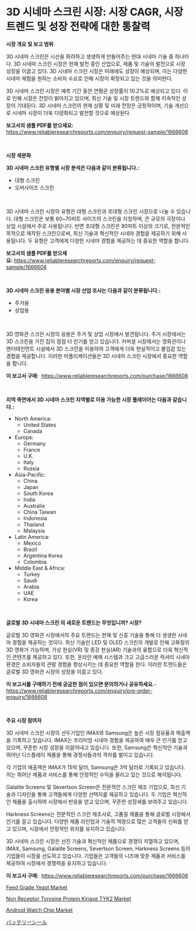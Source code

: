 <p><h1>3D 시네마 스크린 시장: 시장 CAGR, 시장 트렌드 및 성장 전략에 대한 통찰력</h1></p><p><strong>시장 개요 및 보고 범위</strong></p>
<p><p>3D 시네마 스크린은 시선을 화려하고 생생하게 만들어주는 현대 시네마 기술 중 하나이다. 3D 시네마 스크린 시장은 현재 발전 중인 산업으로, 제품 및 기술의 발전으로 시장 성장을 이끌고 있다. 3D 시네마 스크린 시장은 미래에도 성장이 예상되며, 이는 다양한 시네마 체험을 원하는 소비자 수요로 인해 시장이 확장되고 있는 것을 의미한다.</p><p>3D 시네마 스크린 시장은 예측 기간 동안 연평균 성장률이 10.2%로 예상되고 있다. 이로 인해 시장은 전망이 밝아지고 있으며, 최신 기술 및 시장 트렌드와 함께 지속적인 성장이 기대된다. 3D 시네마 스크린의 현재 상황 및 미래 전망은 긍정적이며, 기술 개선으로 시네마 시장이 더욱 다양화되고 발전할 것으로 예상된다.</p></p>
<p><strong>보고서의 샘플 PDF를 받으세요:</strong> <a href="https://www.reliableresearchreports.com/enquiry/request-sample/1666608">https://www.reliableresearchreports.com/enquiry/request-sample/1666608</a></p>
<p>&nbsp;</p>
<p><strong>시장 세분화</strong></p>
<p><strong>3D 시네마 스크린 유형별 시장 분석은 다음과 같이 분류됩니다.:</strong></p>
<p><ul><li>대형 스크린</li><li>오버사이즈 스크린</li></ul></p>
<p>&nbsp;</p>
<p><p>3D 시네마 스크린 시장의 유형은 대형 스크린과 초대형 스크린 시장으로 나눌 수 있습니다. 대형 스크린은 보통 60~70피트 사이즈의 스크린을 지칭하며, 큰 규모의 극장이나 상업 시설에서 주로 사용됩니다. 반면 초대형 스크린은 80피트 이상의 크기로, 전문적인 목적으로 제작된 스크린으로써, 최신 기술과 혁신적인 시네마 경험을 제공하기 위해 사용됩니다. 두 유형은 고객에게 다양한 시네마 경험을 제공하는 데 중요한 역할을 합니다.</p></p>
<p><strong>보고서의 샘플 PDF를 받으세요:</strong>&nbsp;<a href="https://www.reliableresearchreports.com/enquiry/request-sample/1666608">https://www.reliableresearchreports.com/enquiry/request-sample/1666608</a></p>
<p>&nbsp;</p>
<p><strong> 3D 시네마 스크린 응용 분야별 시장 산업 조사는 다음과 같이 분류됩니다.:</strong></p>
<p><ul><li>주거용</li><li>상업용</li></ul></p>
<p>&nbsp;</p>
<p><p>3D 영화관 스크린 시장의 응용은 주거 및 상업 시장에서 발견됩니다. 주거 시장에서는 3D 스크린을 가진 집이 점점 더 인기를 얻고 있습니다. 커머셜 시장에서는 영화관이나 엔터테인먼트 시설에서 3D 스크린을 이용하여 고객에게 더욱 현실적이고 몰입감 있는 경험을 제공합니다. 이러한 어플리케이션들은 3D 시네마 스크린 시장에서 중요한 역할을 합니다.</p></p>
<p><strong>이 보고서 구매:</strong>&nbsp; <a href="https://www.reliableresearchreports.com/purchase/1666608">https://www.reliableresearchreports.com/purchase/1666608</a></p>
<p>&nbsp;</p>
<p><strong>지역 측면에서 3D 시네마 스크린 지역별로 이용 가능한 시장 플레이어는 다음과 같습니다.:</strong></p>
<p><ul>
    <li>
        North America:
        <ul>
            <li>United States</li>
            <li>Canada</li>
        </ul>
    </li>
    <li>
        Europe:
        <ul>
            <li>Germany</li>
            <li>France</li>
            <li>U.K.</li>
            <li>Italy</li>
            <li>Russia</li>
        </ul>
    </li>
    <li>
        Asia-Pacific:
        <ul>
            <li>China</li>
            <li>Japan</li>
            <li>South Korea</li>
            <li>India</li>
            <li>Australia</li>
            <li>China Taiwan</li>
            <li>Indonesia</li>
            <li>Thailand</li>
            <li>Malaysia</li>
        </ul>
    </li>
    <li>
        Latin America:
        <ul>
            <li>Mexico</li>
            <li>Brazil</li>
            <li>Argentina Korea</li>
            <li>Colombia</li>
        </ul>
    </li>
    <li>
        Middle East & Africa:
        <ul>
            <li>Turkey</li>
            <li>Saudi</li>
            <li>Arabia</li>
            <li>UAE</li>
            <li>Korea</li>
        </ul>
    </li>
    </ul></p>
<p>&nbsp;</p>
<p><strong>글로벌 3D 시네마 스크린 의 새로운 트렌드는 무엇입니까? 시장?</strong></p>
<p><p>글로벌 3D 영화관 시장에서의 주요 트렌드는 현재 및 신흥 기술을 통해 더 생생한 시네마 경험을 제공하는 것이다. 최신 기술인 LED 및 OLED 스크린의 개발로 인해 고화질의 3D 영화가 가능하며, 가상 현실(VR) 및 증강 현실(AR) 기술과의 융합으로 더욱 혁신적인 콘텐츠를 제공하고 있다. 또한, 온라인 예매 시스템과 크고 고급스러운 럭셔리 시네마 환경은 소비자들의 관람 경험을 향상시키는 데 중요한 역할을 한다. 이러한 트렌드들은 글로벌 3D 영화관 시장의 성장을 이끌고 있다.</p></p>
<p><strong>이 보고서를 구매하기 전에 궁금한 점이 있으면 문의하거나 공유하세요.</strong>- <a href="https://www.reliableresearchreports.com/enquiry/pre-order-enquiry/1666608">https://www.reliableresearchreports.com/enquiry/pre-order-enquiry/1666608</a></p>
<p>&nbsp;</p>
<p><strong>주요 시장 참여자</strong></p>
<p><p>3D 시네마 스크린 시장의 선두기업인 IMAX와 Samsung은 높은 시장 점유율과 매출액을 기록하고 있습니다. IMAX는 프리미엄 시네마 경험을 제공하여 매우 큰 인기를 얻고 있으며, 꾸준한 시장 성장을 이끌어내고 있습니다. 또한, Samsung은 혁신적인 기술과 뛰어난 디스플레이 제품을 통해 경쟁사들과의 격차를 벌이고 있습니다.</p><p>각 기업의 매출액은 IMAX가 15억 달러, Samsung은 3억 달러로 기록되고 있습니다. 이는 뛰어난 제품과 서비스를 통해 안정적인 수익을 올리고 있는 것으로 해석됩니다.</p><p>Galalite Screens 및 Severtson Screen은 전문적인 스크린 제조 기업으로, 최신 기술과 디자인을 통해 고객들에게 다양한 선택지를 제공하고 있습니다. 두 기업은 혁신적인 제품을 출시하여 시장에서 반응을 얻고 있으며, 꾸준한 성장세를 보여주고 있습니다.</p><p>Harkness Screens는 전문적인 스크린 제조사로, 고품질 제품을 통해 글로벌 시장에서 인기를 끌고 있습니다. 다양한 제품 라인업과 기술적 역량으로 많은 고객들의 신뢰를 얻고 있으며, 시장에서 안정적인 위치를 유지하고 있습니다.</p><p>3D 시네마 스크린 시장은 선진 기술과 혁신적인 제품으로 경쟁이 치열하고 있으며, IMAX, Samsung, Galalite Screens, Severtson Screen, Harkness Screens 등의 기업들이 시장을 선도하고 있습니다. 기업들은 고객들의 니즈에 맞춘 제품과 서비스를 제공하여 시장에서 경쟁력을 유지하고 있습니다.</p></p>
<p><strong>이 보고서 구매:</strong>&nbsp;&nbsp;<a href="https://www.reliableresearchreports.com/purchase/1666608">https://www.reliableresearchreports.com/purchase/1666608</a></p>
<p><p><a href="https://www.linkedin.com/pulse/insights-feed-grade-yeast-market-size-analysing-share-r1iec?trackingId=JER3g1IaM9CeBdak0YQp7A%3D%3D">Feed Grade Yeast Market</a></p><p><a href="https://www.linkedin.com/pulse/non-receptor-tyrosine-protein-kinase-tyk2-market-size-c9abc?trackingId=T7iU4aVnT1pHPiw%2FEubDcQ%3D%3D">Non Receptor Tyrosine Protein Kinase TYK2 Market</a></p><p><a href="https://www.linkedin.com/pulse/android-watch-chip-market-insights-players-forecast-till-qt2ac?trackingId=nYxlKLKsGGd1ActcFM8dDQ%3D%3D">Android Watch Chip Market</a></p><p><a href="https://github.com/zoetazuur/Market-Research-Report-List-1/blob/main/379044915226.md">バッテリーシール</a></p></p>
